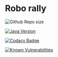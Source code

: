 # Robo rally
![Github Repo size](https://img.shields.io/github/repo-size/inf112-v19/Bender.svg?style=flat-square&logo=GitHub)

[![Java Version](https://img.shields.io/badge/Java_Version-7-blue.svg?style=flat-square&logo=Java)](https://www.oracle.com/technetwork/java/javase/downloads/jdk8-downloads-2133151.html)

[![Codacy Badge](https://api.codacy.com/project/badge/Grade/9551cfb1be2c4646a922e5e798830533)](https://www.codacy.com/app/inf112-Bender/Bender?utm_source=github.com&amp;utm_medium=referral&amp;utm_content=inf112-v19/Bender&amp;utm_campaign=Badge_Grade)

[![Known Vulnerabilities](https://snyk.io/test/github/inf112-v19/Bender/badge.svg?targetFile=pom.xml)](https://snyk.io/test/github/inf112-v19/Bender?targetFile=pom.xml)

